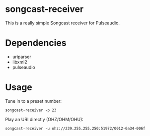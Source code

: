 # songcast-receiver

This is a really simple Songcast receiver for Pulseaudio.

# Dependencies

- uriparser
- libxml2
- pulseaudio

# Usage

Tune in to a preset number:

    songcast-receiver -p 23

Play an URI directly (OHZ/OHM/OHU):

    songcast-receiver -u ohz://239.255.255.250:51972/0012-0a34-006f
